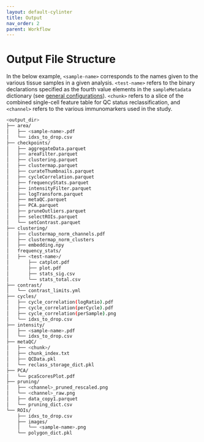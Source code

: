 ```yaml
---
layout: default-cylinter
title: Output
nav_order: 2
parent: Workflow
---
```


# Output File Structure


In the below example, `<sample-name>` corresponds to the names given to the various tissue samples in a given analysis. `<test-name>` refers to the binary declarations specified as the fourth value elements in the `sampleMetadata` dictionary (see [general configurations](input#yaml-configuration-file)). `<chunk>` refers to a slice of the combined single-cell feature table for QC status reclassification, and `<channel>` refers to the various immunomarkers used in the study.

``` bash
<output_dir>
├── area/
│   ├── <sample-name>.pdf
│   └── idxs_to_drop.csv
├── checkpoints/
│   ├── aggregateData.parquet
│   ├── areaFilter.parquet
│   ├── clustering.parquet
│   ├── clustermap.parquet
│   ├── curateThumbnails.parquet
│   ├── cycleCorrelation.parquet
│   ├── frequencyStats.parquet
│   ├── intensityFilter.parquet
│   ├── logTransform.parquet
│   ├── metaQC.parquet
│   ├── PCA.parquet
│   ├── pruneOutliers.parquet
│   ├── selectROIs.parquet
│   └── setContrast.parquet
├── clustering/
│   ├── clustermap_norm_channels.pdf
│   ├── clustermap_norm_clusters
│   ├── embedding.npy
│   frequency_stats/
│   ├── <test-name>/
│       ├── catplot.pdf
│       ├── plot.pdf
│       ├── stats_sig.csv
│       └── stats_total.csv
├── contrast/
│   └── contrast_limits.yml
├── cycles/
│   ├── cycle_correlation(logRatio).pdf
│   ├── cycle_correlation(perCycle).pdf
│   ├── cycle_correlation(perSample).png
│   └── idxs_to_drop.csv
├── intensity/
│   ├── <sample-name>.pdf
│   └── idxs_to_drop.csv
├── metaQC/
│   ├── <chunk>/
│   ├── chunk_index.txt
│   ├── QCData.pkl
│   └── reclass_storage_dict.pkl
├── PCA/
│   └── pcaScoresPlot.pdf
├── pruning/
│   ├── <channel>_pruned_rescaled.png
│   └── <channel>_raw.png
│   ├── data_copy1.parquet
│   └── pruning_dict.csv
└── ROIs/
    ├── idxs_to_drop.csv
    ├── images/
    │   └── <sample-name>.png
    └── polygon_dict.pkl
```
